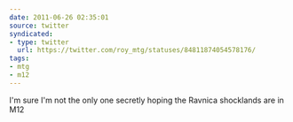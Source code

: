 ```yaml
---
date: 2011-06-26 02:35:01
source: twitter
syndicated:
- type: twitter
  url: https://twitter.com/roy_mtg/statuses/84811874054578176/
tags:
- mtg
- m12
---
```


I'm sure I'm not the only one secretly hoping the Ravnica shocklands are in M12
